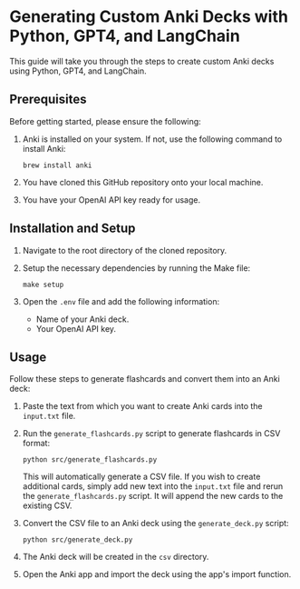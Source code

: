 # Generating Custom Anki Decks with Python, GPT4, and LangChain

This guide will take you through the steps to create custom Anki decks using Python, GPT4, and LangChain.

## Prerequisites

Before getting started, please ensure the following:

1. Anki is installed on your system. If not, use the following command to install Anki:
   ```shell
   brew install anki
   ```

2. You have cloned this GitHub repository onto your local machine.

3. You have your OpenAI API key ready for usage.

## Installation and Setup

1. Navigate to the root directory of the cloned repository.

2. Setup the necessary dependencies by running the Make file:
   ```shell
   make setup
   ```

3. Open the `.env` file and add the following information:
   - Name of your Anki deck.
   - Your OpenAI API key.

## Usage

Follow these steps to generate flashcards and convert them into an Anki deck:

1. Paste the text from which you want to create Anki cards into the `input.txt` file.

2. Run the `generate_flashcards.py` script to generate flashcards in CSV format:
   ```shell
   python src/generate_flashcards.py
   ```
   This will automatically generate a CSV file. If you wish to create additional cards, simply add new text into the `input.txt` file and rerun the `generate_flashcards.py` script. It will append the new cards to the existing CSV.

3. Convert the CSV file to an Anki deck using the `generate_deck.py` script:
   ```shell
   python src/generate_deck.py
   ```

4. The Anki deck will be created in the `csv` directory. 

5. Open the Anki app and import the deck using the app's import function.